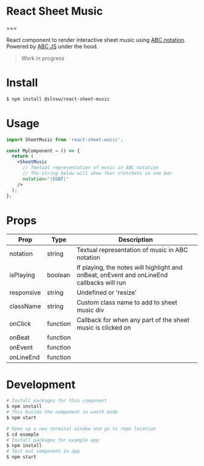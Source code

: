 # React Sheet Music

===

React component to render interactive sheet music using [ABC notation](http://abcnotation.com/learn). Powered by [ABC JS](https://paulrosen.github.io/abcjs/) under the hood.

> Work in progress

# Install

```bash
$ npm install @slnsw/react-sheet-music
```

# Usage

```jsx
import SheetMusic from 'react-sheet-music';

const MyComponent = () => {
  return (
    <SheetMusic
      // Textual representation of music in ABC notation
      // The string below will show four crotchets in one bar
      notation="|EGBF|"
    />
  );
};
```

# Props

| Prop       | Type     | Description                                                                               |
| ---------- | -------- | ----------------------------------------------------------------------------------------- |
| notation   | string   | Textual representation of music in ABC notation                                           |
| isPlaying  | boolean  | If playing, the notes will highlight and onBeat, onEvent and onLineEnd callbacks will run |
| responsive | string   | Undefined or 'resize'                                                                     |
| className  | string   | Custom class name to add to sheet music div                                               |
| onClick    | function | Callback for when any part of the sheet music is clicked on                               |
| onBeat     | function |                                                                                           |
| onEvent    | function |                                                                                           |
| onLineEnd  | function |                                                                                           |

# Development

```bash
# Install packages for this component
$ npm install
# This builds the component in watch mode
$ npm start

# Open up a new terminal window and go to repo location
$ cd example
# Install packages for example app
$ npm install
# Test out component in app
$ npm start
```

